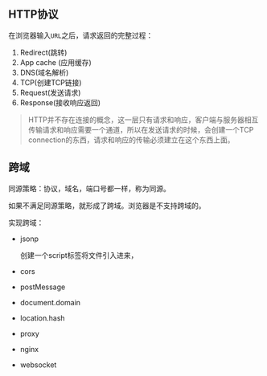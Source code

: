## HTTP协议

在浏览器输入`URL`之后，请求返回的完整过程：

1. Redirect(跳转)
2. App cache (应用缓存)
3. DNS(域名解析)
4. TCP(创建TCP链接)
5. Request(发送请求)
6. Response(接收响应返回)

> HTTP并不存在连接的概念，这一层只有请求和响应，客户端与服务器相互传输请求和响应需要一个通道，所以在发送请求的时候，会创建一个TCP connection的东西，请求和响应的传输必须建立在这个东西上面。



## 跨域

同源策略：协议，域名，端口号都一样，称为同源。



如果不满足同源策略，就形成了跨域。浏览器是不支持跨域的。

实现跨域：

+ jsonp

  创建一个script标签将文件引入进来，

+ cors

+ postMessage

+ document.domain

+ location.hash

+ proxy

+ nginx

+ websocket